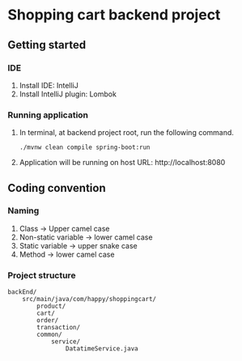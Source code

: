 # Shopping cart backend project

## Getting started
### IDE
1. Install IDE: IntelliJ
2. Install IntelliJ plugin: Lombok

### Running application
1. In terminal, at backend project root, run the following command.
    ```
    ./mvnw clean compile spring-boot:run
    ```
2. Application will be running on host URL: http://localhost:8080

## Coding convention
### Naming
1. Class -> Upper camel case
2. Non-static variable -> lower camel case
3. Static variable -> upper snake case
4. Method -> lower camel case

### Project structure
    
    backEnd/
        src/main/java/com/happy/shoppingcart/
            product/
            cart/
            order/
            transaction/
            common/
                service/
                    DatatimeService.java
